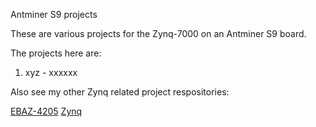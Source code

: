 Antminer S9 projects

These are various projects for the Zynq-7000 on an Antminer S9 board.

The projects here are:

1. xyz - xxxxxx

Also see my other Zynq related project respositories:

[EBAZ-4205](https://github.com/trebisky/ebaz4205_miner)
[Zynq](https://github.com/trebisky/Zynq)

